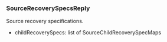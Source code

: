 ### SourceRecoverySpecsReply
Source recovery specifications.

- childRecoverySpecs: list of SourceChildRecoverySpecMaps
